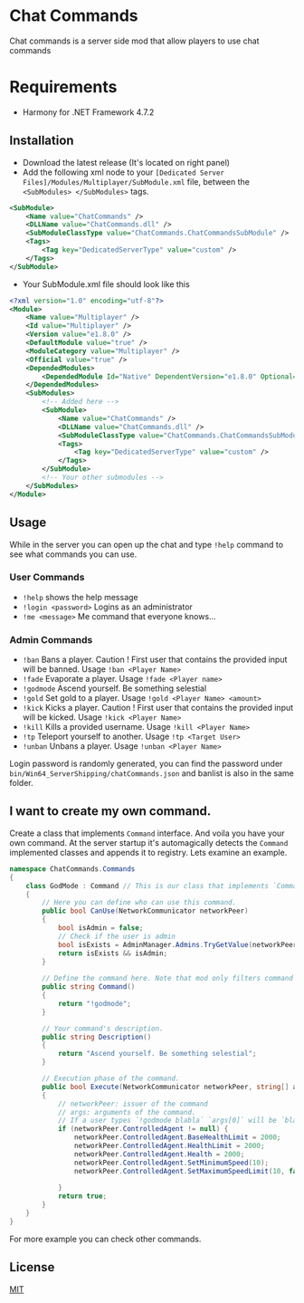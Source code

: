 # Chat Commands

Chat commands is a server side mod that allow players to use chat commands

# Requirements

- Harmony for .NET Framework 4.7.2

## Installation

- Download the latest release (It's located on right panel)
- Add the following xml node to your `[Dedicated Server Files]/Modules/Multiplayer/SubModule.xml` file, between the  `<SubModules> </SubModules>` tags. 
```xml
<SubModule>
    <Name value="ChatCommands" />
    <DLLName value="ChatCommands.dll" />
    <SubModuleClassType value="ChatCommands.ChatCommandsSubModule" />
    <Tags>
        <Tag key="DedicatedServerType" value="custom" />
    </Tags>
</SubModule>
```
- Your SubModule.xml file should look like this
```xml
<?xml version="1.0" encoding="utf-8"?>
<Module>
	<Name value="Multiplayer" />
	<Id value="Multiplayer" />
	<Version value="e1.8.0" />
	<DefaultModule value="true" />
	<ModuleCategory value="Multiplayer" />
	<Official value="true" />
	<DependedModules>
		<DependedModule Id="Native" DependentVersion="e1.8.0" Optional="false" />
	</DependedModules>
	<SubModules>
        <!-- Added here -->
        <SubModule>
            <Name value="ChatCommands" />
            <DLLName value="ChatCommands.dll" />
            <SubModuleClassType value="ChatCommands.ChatCommandsSubModule" />
            <Tags>
                <Tag key="DedicatedServerType" value="custom" />
            </Tags>
        </SubModule>
        <!-- Your other submodules -->
	</SubModules>
</Module>
```

## Usage

While in the server you can open up the chat and type `!help` command to see what commands you can use.

### User Commands
- `!help` shows the help message
- `!login <password>` Logins as an administrator
- `!me <message>` Me command that everyone knows...

### Admin Commands
- `!ban` Bans a player. Caution ! First user that contains the provided input will be banned. Usage `!ban <Player Name>`
- `!fade` Evaporate a player. Usage `!fade <Player name>`
- `!godmode` Ascend yourself. Be something selestial
- `!gold` Set gold to a player. Usage `!gold <Player Name> <amount>`
- `!kick` Kicks a player. Caution ! First user that contains the provided input will be kicked. Usage `!kick <Player Name>`
- `!kill` Kills a provided username. Usage `!kill <Player Name>`
- `!tp` Teleport yourself to another. Usage `!tp <Target User>`
- `!unban` Unbans a player. Usage `!unban <Player Name>`

Login password is randomly generated, you can find the password under `bin/Win64_ServerShipping/chatCommands.json` and banlist is also in the same folder.

## I want to create my own command.

Create a class that implements `Command` interface. And voila you have your own command. At the server startup it's automagically detects the `Command` implemented classes and appends it to registry. Lets examine an example.

```csharp
namespace ChatCommands.Commands
{
    class GodMode : Command // This is our class that implements `Command` interface.
    {
        // Here you can define who can use this command.
        public bool CanUse(NetworkCommunicator networkPeer) 
        {
            bool isAdmin = false;
            // Check if the user is admin
            bool isExists = AdminManager.Admins.TryGetValue(networkPeer.VirtualPlayer.Id.ToString(), out isAdmin);
            return isExists && isAdmin;
        }
        
        // Define the command here. Note that mod only filters command that starts with `!`
        public string Command()
        {
            return "!godmode"; 
        }

        // Your command's description.
        public string Description()
        {
            return "Ascend yourself. Be something selestial"; 
        }

        // Execution phase of the command.
        public bool Execute(NetworkCommunicator networkPeer, string[] args)
        {
            // networkPeer: issuer of the command
            // args: arguments of the command.
            // If a user types `!godmode blabla` `args[0]` will be `blabla`
            if (networkPeer.ControlledAgent != null) {
                networkPeer.ControlledAgent.BaseHealthLimit = 2000;
                networkPeer.ControlledAgent.HealthLimit = 2000;
                networkPeer.ControlledAgent.Health = 2000;
                networkPeer.ControlledAgent.SetMinimumSpeed(10);
                networkPeer.ControlledAgent.SetMaximumSpeedLimit(10, false);
                
            }
            return true;
        }
    }
}
```

For more example you can check other commands.


## License
[MIT](https://choosealicense.com/licenses/mit/)
